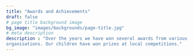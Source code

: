 ```yaml
---
title: "Awards and Achievements"
draft: false
# page title background image
bg_image: "images/backgrounds/page-title.jpg"
# meta description
description : "Over the years we have won several awards from various 
organisations. Our children have won prizes at local competitions."
---
```

